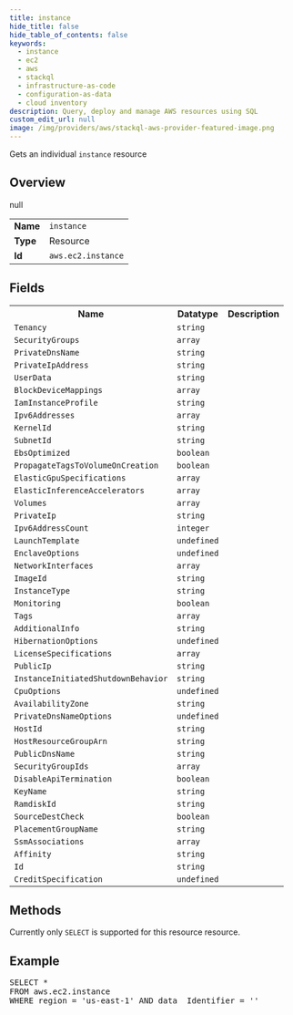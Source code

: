 ```yaml
---
title: instance
hide_title: false
hide_table_of_contents: false
keywords:
  - instance
  - ec2
  - aws
  - stackql
  - infrastructure-as-code
  - configuration-as-data
  - cloud inventory
description: Query, deploy and manage AWS resources using SQL
custom_edit_url: null
image: /img/providers/aws/stackql-aws-provider-featured-image.png
---
```

Gets an individual <code>instance</code> resource

## Overview
<table><tbody>
<tr><td><b>Name</b></td><td><code>instance</code></td></tr>
<tr><td><b>Type</b></td><td>Resource</td></tr>
null
<tr><td><b>Id</b></td><td><code>aws.ec2.instance</code></td></tr>
</tbody></table>

## Fields
<table><tbody>
<tr><th>Name</th><th>Datatype</th><th>Description</th></tr>
<tr><td><code>Tenancy</code></td><td><code>string</code></td><td></td></tr><tr><td><code>SecurityGroups</code></td><td><code>array</code></td><td></td></tr><tr><td><code>PrivateDnsName</code></td><td><code>string</code></td><td></td></tr><tr><td><code>PrivateIpAddress</code></td><td><code>string</code></td><td></td></tr><tr><td><code>UserData</code></td><td><code>string</code></td><td></td></tr><tr><td><code>BlockDeviceMappings</code></td><td><code>array</code></td><td></td></tr><tr><td><code>IamInstanceProfile</code></td><td><code>string</code></td><td></td></tr><tr><td><code>Ipv6Addresses</code></td><td><code>array</code></td><td></td></tr><tr><td><code>KernelId</code></td><td><code>string</code></td><td></td></tr><tr><td><code>SubnetId</code></td><td><code>string</code></td><td></td></tr><tr><td><code>EbsOptimized</code></td><td><code>boolean</code></td><td></td></tr><tr><td><code>PropagateTagsToVolumeOnCreation</code></td><td><code>boolean</code></td><td></td></tr><tr><td><code>ElasticGpuSpecifications</code></td><td><code>array</code></td><td></td></tr><tr><td><code>ElasticInferenceAccelerators</code></td><td><code>array</code></td><td></td></tr><tr><td><code>Volumes</code></td><td><code>array</code></td><td></td></tr><tr><td><code>PrivateIp</code></td><td><code>string</code></td><td></td></tr><tr><td><code>Ipv6AddressCount</code></td><td><code>integer</code></td><td></td></tr><tr><td><code>LaunchTemplate</code></td><td><code>undefined</code></td><td></td></tr><tr><td><code>EnclaveOptions</code></td><td><code>undefined</code></td><td></td></tr><tr><td><code>NetworkInterfaces</code></td><td><code>array</code></td><td></td></tr><tr><td><code>ImageId</code></td><td><code>string</code></td><td></td></tr><tr><td><code>InstanceType</code></td><td><code>string</code></td><td></td></tr><tr><td><code>Monitoring</code></td><td><code>boolean</code></td><td></td></tr><tr><td><code>Tags</code></td><td><code>array</code></td><td></td></tr><tr><td><code>AdditionalInfo</code></td><td><code>string</code></td><td></td></tr><tr><td><code>HibernationOptions</code></td><td><code>undefined</code></td><td></td></tr><tr><td><code>LicenseSpecifications</code></td><td><code>array</code></td><td></td></tr><tr><td><code>PublicIp</code></td><td><code>string</code></td><td></td></tr><tr><td><code>InstanceInitiatedShutdownBehavior</code></td><td><code>string</code></td><td></td></tr><tr><td><code>CpuOptions</code></td><td><code>undefined</code></td><td></td></tr><tr><td><code>AvailabilityZone</code></td><td><code>string</code></td><td></td></tr><tr><td><code>PrivateDnsNameOptions</code></td><td><code>undefined</code></td><td></td></tr><tr><td><code>HostId</code></td><td><code>string</code></td><td></td></tr><tr><td><code>HostResourceGroupArn</code></td><td><code>string</code></td><td></td></tr><tr><td><code>PublicDnsName</code></td><td><code>string</code></td><td></td></tr><tr><td><code>SecurityGroupIds</code></td><td><code>array</code></td><td></td></tr><tr><td><code>DisableApiTermination</code></td><td><code>boolean</code></td><td></td></tr><tr><td><code>KeyName</code></td><td><code>string</code></td><td></td></tr><tr><td><code>RamdiskId</code></td><td><code>string</code></td><td></td></tr><tr><td><code>SourceDestCheck</code></td><td><code>boolean</code></td><td></td></tr><tr><td><code>PlacementGroupName</code></td><td><code>string</code></td><td></td></tr><tr><td><code>SsmAssociations</code></td><td><code>array</code></td><td></td></tr><tr><td><code>Affinity</code></td><td><code>string</code></td><td></td></tr><tr><td><code>Id</code></td><td><code>string</code></td><td></td></tr><tr><td><code>CreditSpecification</code></td><td><code>undefined</code></td><td></td></tr>
</tbody></table>

## Methods
Currently only <code>SELECT</code> is supported for this resource resource.

## Example
<pre>
SELECT * 
FROM aws.ec2.instance
WHERE region = 'us-east-1' AND data__Identifier = '<Id>'
</pre>
